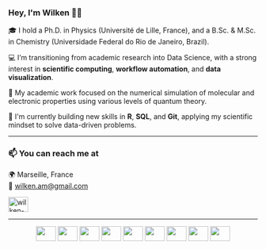 ### Hey, I'm Wilken 👋🏼

🎓 I hold a Ph.D. in Physics (Université de Lille, France), and a B.Sc. & M.Sc. in Chemistry (Universidade Federal do Rio de Janeiro, Brazil).

💻 I’m transitioning from academic research into Data Science, with a strong interest in **scientific computing**, **workflow automation**, and **data visualization**.

🔬 My academic work focused on the numerical simulation of molecular and electronic properties using various levels of quantum theory.

🌱 I'm currently building new skills in **R**, **SQL**, and **Git**, applying my scientific mindset to solve data-driven problems.

---

<h3 align="left">📫 You can reach me at</h3>

🌍 Marseille, France  
📧 wilken.am@gmail.com

<a href="https://linkedin.com/in/wilken-misael" target="blank">
  <img align="center" src="https://raw.githubusercontent.com/rahuldkjain/github-profile-readme-generator/master/src/images/icons/Social/linked-in-alt.svg" alt="wilken-misael" height="30" width="40" />
</a>

---

<p align="center">
  <img height="30" width="40" src="https://cdn.jsdelivr.net/gh/devicons/devicon/icons/apple/apple-original.svg" />
  <img height="30" width="40" src="https://cdn.jsdelivr.net/gh/devicons/devicon/icons/anaconda/anaconda-original.svg" />
  <img height="30" width="40" src="https://cdn.jsdelivr.net/gh/devicons/devicon/icons/bash/bash-original.svg" />
  <img height="30" width="40" src="https://cdn.jsdelivr.net/gh/devicons/devicon/icons/latex/latex-original.svg" />
  <img height="30" width="40" src="https://cdn.jsdelivr.net/gh/devicons/devicon/icons/github/github-original.svg" />
  <img height="30" width="40" src="https://cdn.jsdelivr.net/gh/devicons/devicon/icons/git/git-plain-wordmark.svg" />
  <img height="30" width="40" src="https://cdn.jsdelivr.net/gh/devicons/devicon/icons/markdown/markdown-original.svg" />
  <img height="30" width="40" src="https://cdn.jsdelivr.net/gh/devicons/devicon/icons/pandas/pandas-original.svg" />
  <img height="30" width="40" src="https://cdn.jsdelivr.net/gh/devicons/devicon/icons/vscode/vscode-plain.svg" />
</p>
